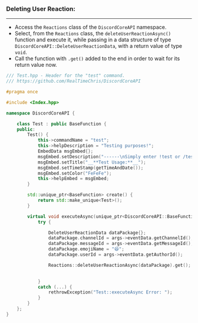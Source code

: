 
### **Deleting User Reaction:**
---
- Access the `Reactions` class of the `DiscordCoreAPI` namespace.
- Select, from the `Reactions` class, the `deleteUserReactionAsync()` function and execute it, while passing in a data structure of type `DiscordCoreAPI::DeleteUserReactionData`, with a return value of type `void`.
- Call the function with `.get()` added to the end in order to wait for its return value now.

```cpp
/// Test.hpp - Header for the "test" command.
/// https://github.com/RealTimeChris/DiscordCoreAPI

#pragma once

#include <Index.hpp>

namespace DiscordCoreAPI {

	class Test : public BaseFunction {
	public:
		Test() {
			this->commandName = "test";
			this->helpDescription = "Testing purposes!";
			EmbedData msgEmbed{};
			msgEmbed.setDescription("------\nSimply enter !test or /test!\n------");
			msgEmbed.setTitle("__**Test Usage:**__");
			msgEmbed.setTimeStamp(getTimeAndDate());
			msgEmbed.setColor("FeFeFe");
			this->helpEmbed = msgEmbed;
		}

		std::unique_ptr<BaseFunction> create() {
			return std::make_unique<Test>();
		}

		virtual void executeAsync(unique_ptr<DiscordCoreAPI::BaseFunctionArguments> args) {
			try {

				DeleteUserReactionData dataPackage{};
				dataPackage.channelId = args->eventData.getChannelId();
				dataPackage.messageId = args->eventData.getMessageId();
				dataPackage.emojiName = "😆";
				dataPackage.userId = args->eventData.getAuthorId();

				Reactions::deleteUserReactionAsync(dataPackage).get();

				
			}
			catch (...) {
				rethrowException("Test::executeAsync Error: ");
			}
		}
	};
}
```
